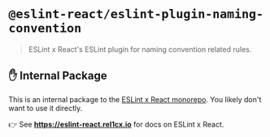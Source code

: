 # `@eslint-react/eslint-plugin-naming-convention`

> ESLint x React's ESLint plugin for naming convention related rules.

## ✋ Internal Package

This is an internal package to the [ESLint x React monorepo](https://github.com/Rel1cx/eslint-react).
You likely don't want to use it directly.

👉 See **<https://eslint-react.rel1cx.io>** for docs on ESLint x React.
